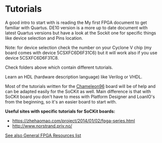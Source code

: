 # Tutorials

A good intro to start with is reading the My first FPGA document to get familiar with Quartus. DE10 version is a more up to date document with latest Quartus versions but have a look at the Sockit one for specific things like device selection and Pins location.

Note: for device selection check the number on your Cyclone V chip (my board comes with device 5CSXFC6D6F31C6) but it will work also if you use device 5CSXFC6D6F31C8.

Check folders above which contain different tutorials.

Learn an HDL (hardware description language) like Verilog or VHDL. 

Most of the tutorials written for the [Chameleon96](https://github.com/SoCFPGA-learning/Chameleon96) board will be of help and can be adapted easily for the SoCKit as well. Main difference is that with SoCKit board you don't have to mess with Platform Designer and LoanIO's from the beginning, so it's an easier board to start with.

**Useful sites with specific tutorials for SoCKit boards:**

* https://zhehaomao.com/project/2014/01/02/fpga-series.html  
* http://www.norstrand.priv.no/ 



[See also General FPGA Resources list](https://github.com/SoCFPGA-learning/General/blob/main/resources.md)